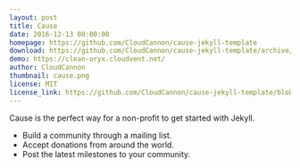 ```yaml
---
layout: post
title: Cause
date: 2016-12-13 00:00:00
homepage: https://github.com/CloudCannon/cause-jekyll-template
download: https://github.com/CloudCannon/cause-jekyll-template/archive/master.zip
demo: https://clean-oryx.cloudvent.net/
author: CloudCannon
thumbnail: cause.png
license: MIT
license_link: https://github.com/CloudCannon/cause-jekyll-template/blob/master/LICENSE
---
```


Cause is the perfect way for a non-profit to get started with Jekyll.

* Build a community through a mailing list.
* Accept donations from around the world.
* Post the latest milestones to your community.
